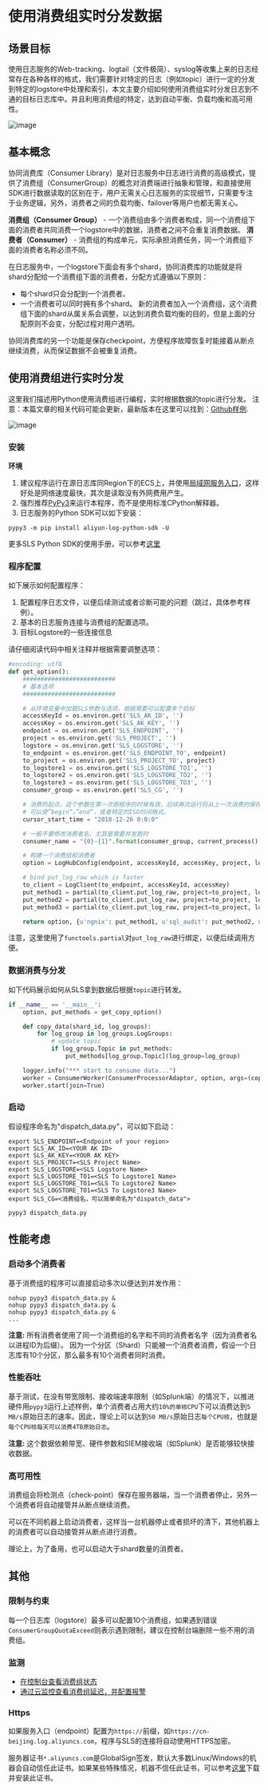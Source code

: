 # 使用消费组实时分发数据

## 场景目标
使用日志服务的Web-tracking、logtail（文件极简）、syslog等收集上来的日志经常存在各种各样的格式，我们需要针对特定的日志（例如topic）进行一定的分发到特定的logstore中处理和索引，本文主要介绍如何使用消费组实时分发日志到不通的目标日志库中。并且利用消费组的特定，达到自动平衡、负载均衡和高可用性。

![image](https://yqfile.alicdn.com/cdd946a301ff55389b6f03559de059b6dc3b4b81.png)

## 基本概念
协同消费库（Consumer Library）是对日志服务中日志进行消费的高级模式，提供了消费组（ConsumerGroup）的概念对消费端进行抽象和管理，和直接使用SDK进行数据读取的区别在于，用户无需关心日志服务的实现细节，只需要专注于业务逻辑，另外，消费者之间的负载均衡、failover等用户也都无需关心。

**消费组（Consumer Group）** - 一个消费组由多个消费者构成，同一个消费组下面的消费者共同消费一个logstore中的数据，消费者之间不会重复消费数据。
**消费者（Consumer）** - 消费组的构成单元，实际承担消费任务，同一个消费组下面的消费者名称必须不同。

在日志服务中，一个logstore下面会有多个shard，协同消费库的功能就是将shard分配给一个消费组下面的消费者，分配方式遵循以下原则：
- 每个shard只会分配到一个消费者。
- 一个消费者可以同时拥有多个shard。
新的消费者加入一个消费组，这个消费组下面的shard从属关系会调整，以达到消费负载均衡的目的，但是上面的分配原则不会变，分配过程对用户透明。

协同消费库的另一个功能是保存checkpoint，方便程序故障恢复时能接着从断点继续消费，从而保证数据不会被重复消费。

## 使用消费组进行实时分发

这里我们描述用Python使用消费组进行编程，实时根据数据的topic进行分发。
注意：本篇文章的相关代码可能会更新，最新版本在这里可以找到：[Github样例](https://github.com/aliyun/aliyun-log-python-sdk/blob/master/tests/consumer_group_examples/copy_data_to_logstore.py).

![image](https://yqfile.alicdn.com/2271e718feaad160eff7c49779caefb139449d48.png)


### 安装
**环境**
1. 建议程序运行在源日志库同Region下的ECS上，并使用[局域网服务入口](https://help.aliyun.com/document_detail/29008.html)，这样好处是网络速度最快，其次是读取没有外网费用产生。
2. 强烈推荐[PyPy3](https://pypy.org/download.html)来运行本程序，而不是使用标准CPython解释器。
3. 日志服务的Python SDK可以如下安装：
```shell
pypy3 -m pip install aliyun-log-python-sdk -U
```
更多SLS Python SDK的使用手册，可以参考[这里](https://aliyun-log-python-sdk.readthedocs.io/README_CN.html)

### 程序配置
如下展示如何配置程序：
1. 配置程序日志文件，以便后续测试或者诊断可能的问题（跳过，具体参考样例）。
2. 基本的日志服务连接与消费组的配置选项。
3. 目标Logstore的一些连接信息

请仔细阅读代码中相关注释并根据需要调整选项：

```python
#encoding: utf8
def get_option():
    ##########################
    # 基本选项
    ##########################

    # 从环境变量中加载SLS参数与选项，根据需要可以配置多个目标
    accessKeyId = os.environ.get('SLS_AK_ID', '')
    accessKey = os.environ.get('SLS_AK_KEY', '')
    endpoint = os.environ.get('SLS_ENDPOINT', '')
    project = os.environ.get('SLS_PROJECT', '')
    logstore = os.environ.get('SLS_LOGSTORE', '')
    to_endpoint = os.environ.get('SLS_ENDPOINT_TO', endpoint)
    to_project = os.environ.get('SLS_PROJECT_TO', project)
    to_logstore1 = os.environ.get('SLS_LOGSTORE_TO1', '')
    to_logstore2 = os.environ.get('SLS_LOGSTORE_TO2', '')
    to_logstore3 = os.environ.get('SLS_LOGSTORE_TO3', '')
    consumer_group = os.environ.get('SLS_CG', '')

    # 消费的起点。这个参数在第一次跑程序的时候有效，后续再次运行将从上一次消费的保存点继续。
    # 可以使”begin“，”end“，或者特定的ISO时间格式。
    cursor_start_time = "2018-12-26 0:0:0"

    # 一般不要修改消费者名，尤其是需要并发跑时
    consumer_name = "{0}-{1}".format(consumer_group, current_process().pid)

    # 构建一个消费组和消费者
    option = LogHubConfig(endpoint, accessKeyId, accessKey, project, logstore, consumer_group, consumer_name, cursor_position=CursorPosition.SPECIAL_TIMER_CURSOR, cursor_start_time=cursor_start_time)

    # bind put_log_raw which is faster
    to_client = LogClient(to_endpoint, accessKeyId, accessKey)
    put_method1 = partial(to_client.put_log_raw, project=to_project, logstore=to_logstore1)
    put_method2 = partial(to_client.put_log_raw, project=to_project, logstore=to_logstore2)
    put_method3 = partial(to_client.put_log_raw, project=to_project, logstore=to_logstore3)

    return option, {u'ngnix': put_method1, u'sql_audit': put_method2, u'click': put_method3}
```

注意，这里使用了`functools.partial`对`put_log_raw`进行绑定，以便后续调用方便。


### 数据消费与分发
如下代码展示如何从SLS拿到数据后根据`topic`进行转发。

```python
if __name__ == '__main__':
    option, put_methods = get_copy_option()

    def copy_data(shard_id, log_groups):
        for log_group in log_groups.LogGroups:
            # update topic
            if log_group.Topic in put_methods:
		        put_methods[log_group.Topic](log_group=log_group)

    logger.info("*** start to consume data...")
    worker = ConsumerWorker(ConsumerProcessorAdaptor, option, args=(copy_data, ))
    worker.start(join=True)
```

### 启动
假设程序命名为"dispatch_data.py"，可以如下启动：

```shell
export SLS_ENDPOINT=<Endpoint of your region>
export SLS_AK_ID=<YOUR AK ID>
export SLS_AK_KEY=<YOUR AK KEY>
export SLS_PROJECT=<SLS Project Name>
export SLS_LOGSTORE=<SLS Logstore Name>
export SLS_LOGSTORE_TO1=<SLS To Logstore1 Name>
export SLS_LOGSTORE_TO1=<SLS To Logstore2 Name>
export SLS_LOGSTORE_TO1=<SLS To Logstore3 Name>
export SLS_CG=<消费组名，可以简单命名为"dispatch_data">

pypy3 dispatch_data.py
```
## 性能考虑
### 启动多个消费者
基于消费组的程序可以直接启动多次以便达到并发作用：

```shell
nohup pypy3 dispatch_data.py &
nohup pypy3 dispatch_data.py &
nohup pypy3 dispatch_data.py &
...
```

**注意:**
所有消费者使用了同一个消费组的名字和不同的消费者名字（因为消费者名以进程ID为后缀）。
因为一个分区（Shard）只能被一个消费者消费，假设一个日志库有10个分区，那么最多有10个消费者同时消费。

### 性能吞吐
基于测试，在没有带宽限制、接收端速率限制（如Splunk端）的情况下，以推进硬件用`pypy3`运行上述样例，单个消费者占用大约`10%的单核CPU`下可以消费达到`5 MB/s`原始日志的速率。因此，理论上可以达到`50 MB/s`原始日志`每个CPU核`，也就是`每个CPU核每天可以消费4TB原始日志`。

**注意:** 这个数据依赖带宽、硬件参数和SIEM接收端（如Splunk）是否能够较快接收数据。

### 高可用性
消费组会将检测点（check-point）保存在服务器端，当一个消费者停止，另外一个消费者将自动接管并从断点继续消费。

可以在不同机器上启动消费者，这样当一台机器停止或者损坏的清下，其他机器上的消费者可以自动接管并从断点进行消费。

理论上，为了备用，也可以启动大于shard数量的消费者。

## 其他

### 限制与约束
每一个日志库（logstore）最多可以配置10个消费组，如果遇到错误`ConsumerGroupQuotaExceed`则表示遇到限制，建议在控制台端删除一些不用的消费组。

### 监测
- [在控制台查看消费组状态](https://help.aliyun.com/document_detail/43998.html)
- [通过云监控查看消费组延迟，并配置报警](https://help.aliyun.com/document_detail/55912.html)

### Https
如果服务入口（endpoint）配置为`https://`前缀，如`https://cn-beijing.log.aliyuncs.com`，程序与SLS的连接将自动使用HTTPS加密。

服务器证书`*.aliyuncs.com`是GlobalSign签发，默认大多数Linux/Windows的机器会自动信任此证书。如果某些特殊情况，机器不信任此证书，可以参考[这里](https://success.outsystems.com/Support/Enterprise_Customers/Installation/Install_a_trusted_root_CA__or_self-signed_certificate)下载并安装此证书。
